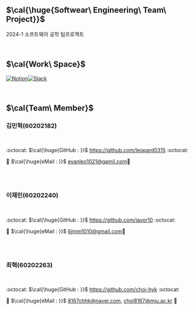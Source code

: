 ## $\cal{\huge{Softwear\ Engineering\ Team\ Project}}$

2024-1 소프트웨어 공학 팀프로젝트

<br/>

## $\cal{Work\ Space}$

[<img alt="Notion" src ="https://img.shields.io/badge/Notion-000000.svg?&style=for-the-badge&logo=Notion&logoColor=white"/>](https://www.notion.so/466bc0fdb19243388c62b43822581ec5?v=c696eea3b8d74a93beefac8a63f89ffe&showMoveTo=true)[<img alt="Slack" src ="https://img.shields.io/badge/Slack-4A154B.svg?&style=for-the-badge&logo=Slack&logoColor=white"/></a>](https://mjuse2024.slack.com/archives/C06Q594E5MK)

<br/>

## $\cal{Team\ Member}$


### 김민혁(60202182)

<br/>

:octocat:
$\cal{\huge{GitHub : }}$ https://github.com/leopard0315
:octocat:

📧
$\cal{\huge{eMail : }}$ evanleo1021@gamil.com📧 


<br/><br/>

### 이재민(60202240)

<br/>

:octocat:
$\cal{\huge{GitHub : }}$  https://github.com/javor10
:octocat:

📧
$\cal{\huge{eMail : }}$ lljjmm1010@gmail.com📧 

<br/><br/>

### 최혁(60202263)

<br/>

:octocat:
$\cal{\huge{GitHub : }}$ https://github.com/choi-hyk
:octocat:


📧
$\cal{\huge{eMail : }}$  8167chhk@naver.com, choi8167@mju.ac.kr  📧

